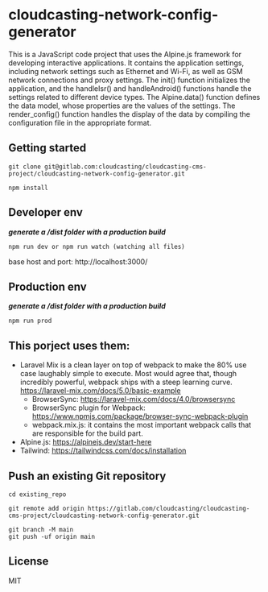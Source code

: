# cloudcasting-network-config-generator

This is a JavaScript code project that uses the Alpine.js framework for developing interactive applications. It contains the application settings, including network settings such as Ethernet and Wi-Fi, as well as GSM network connections and proxy settings. The init() function initializes the application, and the handleIsr() and handleAndroid() functions handle the settings related to different device types. The Alpine.data() function defines the data model, whose properties are the values of the settings. The render_config() function handles the display of the data by compiling the configuration file in the appropriate format.

## Getting started

```
git clone git@gitlab.com:cloudcasting/cloudcasting-cms-project/cloudcasting-network-config-generator.git

npm install
```

## Developer env
***generate a /dist folder with a production build***

```
npm run dev or npm run watch (watching all files) 
```
base host and port: http://localhost:3000/

## Production env
***generate a /dist folder with a production build***

```
npm run prod 
```
## This porject uses them: 
- Laravel Mix is a clean layer on top of webpack to make the 80% use case laughably simple to execute. Most would agree that, though incredibly powerful, webpack ships with a steep learning curve. https://laravel-mix.com/docs/5.0/basic-example
    - BrowserSync: https://laravel-mix.com/docs/4.0/browsersync
    - BrowserSync plugin for Webpack: https://www.npmjs.com/package/browser-sync-webpack-plugin
    - webpack.mix.js: it contains the most important webpack calls that are responsible for the build part.
- Alpine.js: https://alpinejs.dev/start-here
- Tailwind: https://tailwindcss.com/docs/installation

## Push an existing Git repository

```
cd existing_repo

git remote add origin https://gitlab.com/cloudcasting/cloudcasting-cms-project/cloudcasting-network-config-generator.git

git branch -M main
git push -uf origin main
```

## License
MIT